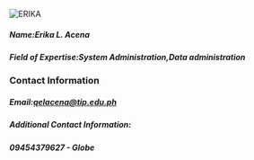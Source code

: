 ![ERIKA](https://user-images.githubusercontent.com/75420057/101169832-7dd4b700-3678-11eb-8d6e-310fe83d603b.JPG)  
##### Name:Erika L. Acena  
##### Field of Expertise:System Administration,Data administration  
  
### Contact Information  
##### Email:qelacena@tip.edu.ph  
##### Additional Contact Information:  
##### 09454379627 - Globe  

